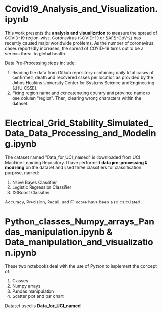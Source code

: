 <h1>Covid19_Analysis_and_Visualization.ipynb</h1>

This work presents the **analysis and visualization** to measure the spread of COVID-19 region-wise. Coronavirus (COVID-19 or SARS-CoV-2) has recently caused major worldwide problems. As the number of coronavirus cases reportedly increases, the spread of COVID-19 turns out to be a serious threat to global health.

Data Pre-Processing steps include:

1. Reading the data from Github repository containing daily total cases of confirmed, death and recovered cases per location as provided by the Johns Hopkins University Center for Systems Science and Engineering (JHU CSSE).
2. Fixing region name and concatenating country and province name to one column “region”. Then, clearing wrong characters within the dataset.

<h1>Electrical_Grid_Stability_Simulated_Data_Data_Processing_and_Modeling.ipynb</h1>

The dataset named "Data_for_UCI_named" is downloaded from UCI Machine Learning Repository. I have performed **data pre-processing & modeling** on the dataset and used three classifiers for classification purpose, named:

1. Naive Bayes Classifier
2. Logistic Regression Classifier
3. XGBoost Classifier

Accuracy, Precision, Recall, and F1 score have been also calculated.

<h1>Python_classes_Numpy_arrays_Pandas_manipulation.ipynb & Data_manipulation_and_visualization.ipynb</h1>
These two notebooks deal with the use of Python to implement the concept of:

1. Classes
2. Numpy arrays
3. Pandas manipulation
4. Scatter plot and bar chart

Dataset used is **Data_for_UCI_named**.
